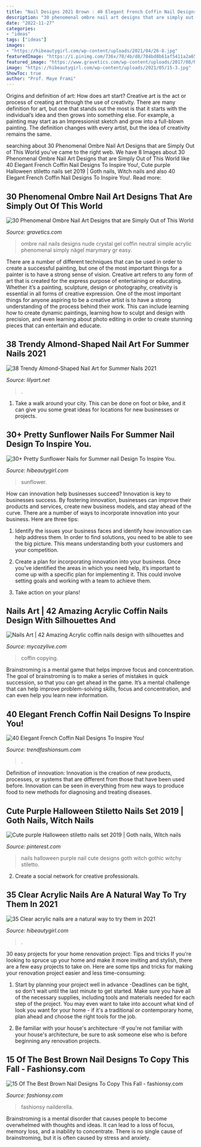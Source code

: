 ```yaml
---
title: "Nail Designs 2021 Brown : 40 Elegant French Coffin Nail Designs To Inspire You!"
description: "30 phenomenal ombre nail art designs that are simply out of this world"
date: "2022-11-27"
categories:
- "ideas"
tags: ["ideas"]
images:
- "https://hibeautygirl.com/wp-content/uploads/2021/04/26-8.jpg"
featuredImage: "https://i.pinimg.com/736x/78/4b/d8/784bd8b61af5411a2a651720be8c9776.jpg"
featured_image: "https://www.gravetics.com/wp-content/uploads/2017/08/Nude-ombre-nails.jpg"
image: "https://hibeautygirl.com/wp-content/uploads/2021/05/15-3.jpg"
ShowToc: true
author: "Prof. Maye Frami"
---
```



Origins and definition of art: How does art start?
Creative art is the act or process of creating art through the use of creativity. There are many definition for art, but one that stands out the most is that it starts with the individual’s idea and then grows into something else. For example, a painting may start as an Impressionist sketch and grow into a full-blown painting. The definition changes with every artist, but the idea of creativity remains the same.

	

		
searching about 30 Phenomenal Ombre Nail Art Designs that are Simply Out of This World you've came to the right web. We have 8 Images about 30 Phenomenal Ombre Nail Art Designs that are Simply Out of This World like 40 Elegant French Coffin Nail Designs To Inspire You!, Cute purple Halloween stiletto nails set 2019 | Goth nails, Witch nails and also 40 Elegant French Coffin Nail Designs To Inspire You!. Read more:
		
    
## 30 Phenomenal Ombre Nail Art Designs That Are Simply Out Of This World

<img loading=lazy src="https://www.gravetics.com/wp-content/uploads/2017/08/Nude-ombre-nails.jpg" onerror="this.onerror=null;this.src='https://tse4.mm.bing.net/th?id=OIP.OWSIGsdCgMHVjE1sPzJXnQHaJ_&amp;pid=15.1';" alt="30 Phenomenal Ombre Nail Art Designs that are Simply Out of This World">

_Source: gravetics.com_

>ombre nail nails designs nude crystal gel coffin neutral simple acrylic phenomenal simply nägel marymary gr easy. 

	

There are a number of different techniques that can be used in order to create a successful painting, but one of the most important things for a painter is to have a strong sense of vision.
Creative art refers to any form of art that is created for the express purpose of entertaining or educating. Whether it’s a painting, sculpture, design or photography, creativity is essential in all forms of creative expression. One of the most important things for anyone aspiring to be a creative artist is to have a strong understanding of the process behind their work. This can include learning how to create dynamic paintings, learning how to sculpt and design with precision, and even learning about photo editing in order to create stunning pieces that can entertain and educate.

    
## 38 Trendy Almond-Shaped Nail Art For Summer Nails 2021

<img loading=lazy src="https://lilyart.net/wp-content/uploads/2021/06/34-3-683x1024.jpg" onerror="this.onerror=null;this.src='https://tse4.mm.bing.net/th?id=OIP.vHKKqYsU6nXW52CXtGTwDwHaLG&amp;pid=15.1';" alt="38 Trendy Almond-Shaped Nail Art for Summer Nails 2021">

_Source: lilyart.net_

>. 

	

1. Take a walk around your city. This can be done on foot or bike, and it can give you some great ideas for locations for new businesses or projects. 

    
## 30+ Pretty Sunflower Nails For Summer Nail Design To Inspire You.

<img loading=lazy src="https://hibeautygirl.com/wp-content/uploads/2021/04/26-8.jpg" onerror="this.onerror=null;this.src='https://tse3.mm.bing.net/th?id=OIP.OmuO_YddWyfzV435-MTspwHaLH&amp;pid=15.1';" alt="30+ Pretty Sunflower Nails for Summer nail Design To Inspire You.">

_Source: hibeautygirl.com_

>sunflower. 

	

How can innovation help businesses succeed?
Innovation is key to businesses success. By fostering innovation, businesses can improve their products and services, create new business models, and stay ahead of the curve. There are a number of ways to incorporate innovation into your business. Here are three tips:
1. Identify the issues your business faces and identify how innovation can help address them. In order to find solutions, you need to be able to see the big picture. This means understanding both your customers and your competition.

2. Create a plan for incorporating innovation into your business. Once you’ve identified the areas in which you need help, it’s important to come up with a specific plan for implementing it. This could involve setting goals and working with a team to achieve them.

3. Take action on your plans!

    
## Nails Art | 42 Amazing Acrylic Coffin Nails Design With Silhouettes And

<img loading=lazy src="https://mycozylive.com/wp-content/uploads/2021/02/13-11.jpg" onerror="this.onerror=null;this.src='https://tse3.mm.bing.net/th?id=OIP.XU0Moo0k5sIa8FlRspKO9QHaKq&amp;pid=15.1';" alt="Nails Art | 42 Amazing Acrylic coffin nails design with silhouettes and">

_Source: mycozylive.com_

>coffin copying. 

	

Brainstroming is a mental game that helps improve focus and concentration. The goal of brainstroming is to make a series of mistakes in quick succession, so that you can get ahead in the game. It’s a mental challenge that can help improve problem-solving skills, focus and concentration, and can even help you learn new information.

    
## 40 Elegant French Coffin Nail Designs To Inspire You!

<img loading=lazy src="https://trendfashionsum.com/wp-content/uploads/2021/05/36-6.jpg" onerror="this.onerror=null;this.src='https://tse4.mm.bing.net/th?id=OIP.VnmULlfa4N75b9QVjgo1GgHaLH&amp;pid=15.1';" alt="40 Elegant French Coffin Nail Designs To Inspire You!">

_Source: trendfashionsum.com_

>. 

	

Definition of innovation:
Innovation is the creation of new products, processes, or systems that are different from those that have been used before. Innovation can be seen in everything from new ways to produce food to new methods for diagnosing and treating diseases.

    
## Cute Purple Halloween Stiletto Nails Set 2019 | Goth Nails, Witch Nails

<img loading=lazy src="https://i.pinimg.com/736x/78/4b/d8/784bd8b61af5411a2a651720be8c9776.jpg" onerror="this.onerror=null;this.src='https://tse4.mm.bing.net/th?id=OIP.jjnj1VfZPZ9CK8JDQASnVAHaJ4&amp;pid=15.1';" alt="Cute purple Halloween stiletto nails set 2019 | Goth nails, Witch nails">

_Source: pinterest.com_

>nails halloween purple nail cute designs goth witch gothic witchy stiletto. 

	

2. Create a social network for creative professionals. 

    
## 35 Clear Acrylic Nails Are A Natural Way To Try Them In 2021

<img loading=lazy src="https://hibeautygirl.com/wp-content/uploads/2021/05/15-3.jpg" onerror="this.onerror=null;this.src='https://tse2.mm.bing.net/th?id=OIP.UjkaUYG_yyKyspdzmkOTSwHaLH&amp;pid=15.1';" alt="35 Clear acrylic nails are a natural way to try them in 2021">

_Source: hibeautygirl.com_

>. 

	

30 easy projects for your home renovation project: Tips and tricks
If you're looking to spruce up your home and make it more inviting and stylish, there are a few easy projects to take on. Here are some tips and tricks for making your renovation project easier and less time-consuming:
1. Start by planning your project well in advance -Deadlines can be tight, so don't wait until the last minute to get started. Make sure you have all of the necessary supplies, including tools and materials needed for each step of the project. You may even want to take into account what kind of look you want for your home - if it's a traditional or contemporary home, plan ahead and choose the right tools for the job.

2. Be familiar with your house's architecture -If you're not familiar with your house's architecture, be sure to ask someone else who is before beginning any renovation projects.

    
## 15 Of The Best Brown Nail Designs To Copy This Fall - Fashionsy.com

<img loading=lazy src="https://fashionsy.com/wp-content/uploads/2016/08/OPI-Nordic-nail-art_1-630x875.jpg" onerror="this.onerror=null;this.src='https://tse3.mm.bing.net/th?id=OIP.5_2Orf95ppLazVpPzH3aGAHaKS&amp;pid=15.1';" alt="15 Of The Best Brown Nail Designs To Copy This Fall - fashionsy.com">

_Source: fashionsy.com_

>fashionsy nailderella. 

	

Brainstroming is a mental disorder that causes people to become overwhelmed with thoughts and ideas. It can lead to a loss of focus, memory loss, and a inability to concentrate. There is no single cause of brainstroming, but it is often caused by stress and anxiety.

